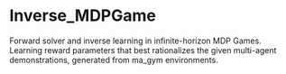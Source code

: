 # Inverse_MDPGame
Forward solver and inverse learning in infinite-horizon MDP Games. Learning reward parameters that best rationalizes the given multi-agent demonstrations, generated from ma_gym environments.

